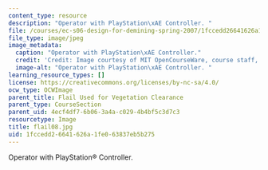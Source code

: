 ```yaml
---
content_type: resource
description: "Operator with PlayStation\xAE Controller. "
file: /courses/ec-s06-design-for-demining-spring-2007/1fccedd26641626a1fe063837eb5b275_flail08.jpg
file_type: image/jpeg
image_metadata:
  caption: "Operator with PlayStation\xAE Controller."
  credit: 'Credit: Image courtesy of MIT OpenCourseWare, course staff, and students.'
  image-alt: "Operator with PlayStation\xAE Controller. "
learning_resource_types: []
license: https://creativecommons.org/licenses/by-nc-sa/4.0/
ocw_type: OCWImage
parent_title: Flail Used for Vegetation Clearance
parent_type: CourseSection
parent_uid: 4ecf4df7-6b06-3a4a-c029-4b4bf5c3d7c3
resourcetype: Image
title: flail08.jpg
uid: 1fccedd2-6641-626a-1fe0-63837eb5b275
---
```

Operator with PlayStation® Controller. 